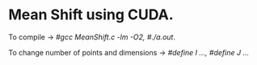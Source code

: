 # Mean Shift using CUDA.

To compile -> <i>#gcc MeanShift.c -lm -O2, #./a.out</i>.


To change number of points and dimensions -> <i>#define I ..., #define J ... </i>
